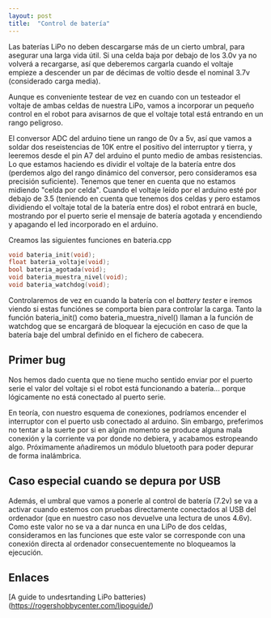 ```yaml
---
layout: post
title:  "Control de batería"
---
```


Las baterías LiPo no deben descargarse más de un cierto umbral, para asegurar
una larga vida útil. Si una celda baja por debajo de los 3.0v ya no volverá a
recargarse, así que deberemos cargarla cuando el voltaje empieze a descender
un par de décimas de voltio desde el nominal 3.7v (considerado carga media).

Aunque es conveniente testear de vez en cuando con un testeador el voltaje de
ambas celdas de nuestra LiPo, vamos a incorporar un pequeño control en el robot
para avisarnos de que el voltaje total está entrando en un rango peligroso.

El conversor ADC del arduino tiene un rango de 0v a 5v, así que vamos a soldar dos
reseistencias de 10K entre el positivo del interruptor y tierra, y leeremos
desde el pin A7 del arduino el punto medio de ambas resistencias. Lo que 
estamos haciendo es dividir el voltaje de la batería entre dos (perdemos algo
del rango dinámico del conversor, pero consideramos esa precisión suficiente).
Tenemos que tener en cuenta que no estamos midiendo "celda por celda". Cuando
el voltaje leído por el arduino esté por debajo de 3.5 (teniendo en cuenta
que tenemos dos celdas y pero estamos dividiendo el voltaje total de la 
batería entre dos) el robot entrará en bucle, mostrando por el puerto serie
el mensaje de batería agotada y encendiendo y apagando el led incorporado
en el arduino.

Creamos las siguientes funciones en bateria.cpp

```cpp
void bateria_init(void);
float bateria_voltaje(void);
bool bateria_agotada(void);
void bateria_muestra_nivel(void);
void bateria_watchdog(void);

```

Controlaremos de vez en cuando la batería con el _battery tester_ e iremos viendo
si estas funciónes se comporta bien para controlar la carga. Tanto la función bateria_init()
como bateria_muestra_nivel() llaman a la función de watchdog que se encargará de
bloquear la ejecución en caso de que la batería baje del umbral definido en el
fichero de cabecera.

## Primer bug

Nos hemos dado cuenta que no tiene mucho sentido enviar por el puerto serie el valor del voltaje
si el robot está funcionando a batería... porque lógicamente no está conectado
al puerto serie.

En teoría, con nuestro esquema de conexiones, podríamos encender el interruptor con el puerto
usb conectado al arduino. Sin embargo, preferimos no tentar a la suerte por si en algún 
momento se produce alguna mala conexión y la corriente va por donde no debiera, y acabamos
estropeando algo. Próximamente añadiremos un módulo bluetooth para poder depurar de
forma inalámbrica.

## Caso especial cuando se depura por USB

Además, el umbral que vamos a ponerle al control de batería (7.2v) se va a activar cuando
estemos con pruebas directamente conectados al USB del ordenador (que en nuestro caso nos
devuelve una lectura de unos 4.6v). Como este valor no se va a dar nunca en una LiPo de
dos celdas, consideramos en las funciones que este valor se corresponde con una conexión
directa al ordenador consecuentemente no bloqueamos la ejecución.

## Enlaces
[A guide to undesrtanding LiPo batteries) (https://rogershobbycenter.com/lipoguide/)

